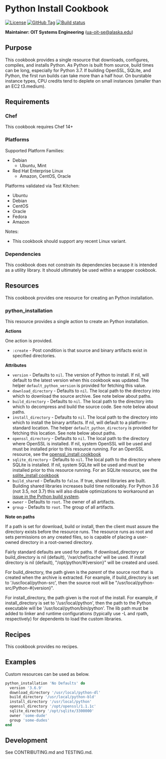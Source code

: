 # Python Install Cookbook

[![License](https://img.shields.io/github/license/ualaska-it/python_install.svg)](https://github.com/ualaska-it/python_install)
[![GitHub Tag](https://img.shields.io/github/tag/ualaska-it/python_install.svg)](https://github.com/ualaska-it/python_install)
[![Build status](https://ci.appveyor.com/api/projects/status/l9gqxuw0yhlysnsi/branch/master?svg=true)](https://ci.appveyor.com/project/UAlaska/python-install/branch/master)

__Maintainer: OIT Systems Engineering__ (<ua-oit-se@alaska.edu>)

## Purpose

This cookbook provides a single resource that downloads, configures, compiles, and installs Python.
As Python is built from source, build times can be long, especially for Python 3.7.
If building OpenSSL, SQLite, and Python, the first run builds can take more than a half hour.
On burstable instance types, CPU credits tend to deplete on small instances (smaller than an EC2 t3.medium).

## Requirements

### Chef

This cookbook requires Chef 14+

### Platforms

Supported Platform Families:

* Debian
  * Ubuntu, Mint
* Red Hat Enterprise Linux
  * Amazon, CentOS, Oracle

Platforms validated via Test Kitchen:

* Ubuntu
* Debian
* CentOS
* Oracle
* Fedora
* Amazon

Notes:

* This cookbook should support any recent Linux variant.

### Dependencies

This cookbook does not constrain its dependencies because it is intended as a utility library.
It should ultimately be used within a wrapper cookbook.

## Resources

This cookbook provides one resource for creating an Python installation.

### python_installation

This resource provides a single action to create an Python installation.

__Actions__

One action is provided.

* `:create` - Post condition is that source and binary artifacts exist in specified directories.

__Attributes__

* `version` - Defaults to `nil`.
The version of Python to install.
If nil, will default to the latest version when this cookbook was updated.
The helper `default_python_version` is provided for fetching this value.
* `download_directory` - Defaults to `nil`.
The local path to the directory into which to download the source archive.
See note below about paths.
* `build_directory` - Defaults to `nil`.
The local path to the directory into which to decompress and build the source code.
See note below about paths.
* `install_directory` - Defaults to `nil`.
The local path to the directory into which to install the binary artifacts.
If nil, will default to a platform-standard location.
The helper `default_python_directory` is provided for fetching this location.
See note below about paths.
* `openssl_directory` - Defaults to `nil`.
The local path to the directory where OpenSSL is installed.
If nil, system OpenSSL will be used and must be installed prior to this resource running.
For an OpenSSL resource, see the [openssl_install cookbook](https://github.com/UAlaska-IT/openssl_install)
* `sqlite_directory` - Defaults to `nil`.
The local path to the directory where SQLite is installed.
If nil, system SQLite will be used and must be installed prior to this resource running.
For an SQLite resource, see the [sqlite_install cookbook](https://github.com/UAlaska-IT/sqlite_install)
* `build_shared` - Defaults to `false`.
If true, shared libraries are built.
Building shared libraries increases build time noticeably.
For Python 3.6 (not 3.5, not 3.7) this will also disable optimizations to workaround an [issue in the Python build system](https://bugs.python.org/issue29712).
* `owner` - Defaults to `root`.
The owner of all artifacts.
* `group` - Defaults to `root`.
The group of all artifacts.

__Note on paths__

If a path is set for download, build or install, then the client must assure the directory exists before the resource runs.
The resource runs as root and sets permissions on any created files, so is capable of placing a user-owned directory in a root-owned directory.

Fairly standard defaults are used for paths.
If download_directory or build_directory is nil (default), '/var/chef/cache' will be used.
If install directory is nil (default), "/opt/python/#{version}" will be created and used.

For build_directory, the path given is the _parent_ of the source root that is created when the archive is extracted.
For example, if build_directory is set to '/usr/local/python-src', then the source root will be "/usr/local/python-src/Python-#{version}".

For install_directory, the path given is the root of the install.
For example, if install_directory is set to '/usr/local/python', then the path to the Python executable will be '/usr/local/python/bin/python'.
The lib path must be added to linker and runtime configurations (typically use -L and rpath, respectively) for dependents to load the custom libraries.

## Recipes

This cookbook provides no recipes.

## Examples

Custom resources can be used as below.

```ruby
python_installation 'No Defaults' do
  version '3.6.9'
  download_directory '/usr/local/python-dl'
  build_directory '/usr/local/python-bld'
  install_directory '/usr/local/python'
  openssl_directory '/opt/openssl/1.1.1c'
  sqlite_directory '/opt/sqlite/3300000'
  owner 'some-dude'
  group 'some-dudes'
end
```

## Development

See CONTRIBUTING.md and TESTING.md.
